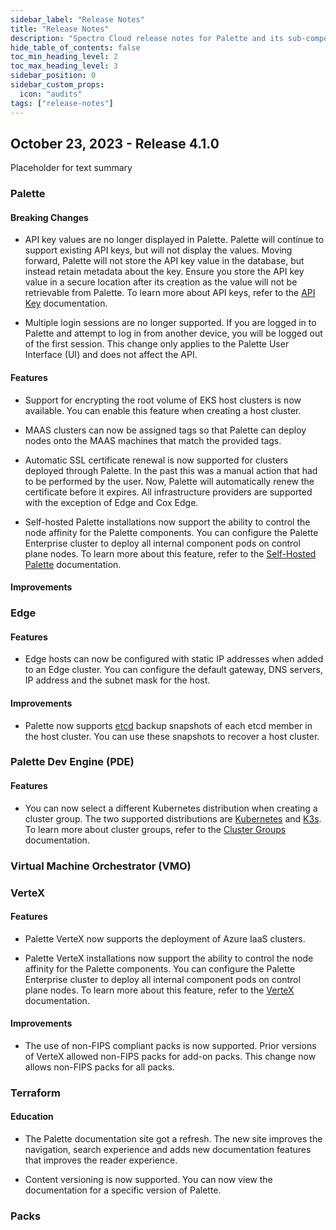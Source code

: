 ```yaml
---
sidebar_label: "Release Notes"
title: "Release Notes"
description: "Spectro Cloud release notes for Palette and its sub-components."
hide_table_of_contents: false
toc_min_heading_level: 2
toc_max_heading_level: 3
sidebar_position: 0
sidebar_custom_props: 
  icon: "audits"
tags: ["release-notes"]
---
```


## October 23, 2023 - Release 4.1.0

Placeholder for text summary

### Palette

#### Breaking Changes

- API key values are no longer displayed in Palette. Palette will continue to support existing API keys, but will not display the values. Moving forward, Palette will not store the API key value in the database, but instead retain metadata about the key. Ensure you store the API key value in a secure location after its creation as the value will not be retrievable from Palette. To learn more about API keys, refer to the [API Key](user-management//authentication/api-key/api-key.md) documentation.


- Multiple login sessions are no longer supported. If you are logged in to Palette and attempt to log in from another device, you will be logged out of the first session. This change only applies to the Palette User Interface (UI) and does not affect the API.

#### Features


- Support for encrypting the root volume of EKS host clusters is now available. You can enable this feature when creating a host cluster. 


- MAAS clusters can now be assigned tags so that Palette can deploy nodes onto the MAAS machines that match the provided tags.


- Automatic SSL certificate renewal is now supported for clusters deployed through Palette. In the past this was a manual action that had to be performed by the user. Now, Palette will automatically renew the certificate before it expires. All infrastructure providers are supported with the exception of Edge and Cox Edge.


- Self-hosted Palette installations now support the ability to control the node affinity for the Palette components. You can configure the Palette Enterprise cluster to deploy all internal component pods on control plane nodes. To learn more about this feature, refer to the [Self-Hosted Palette](enterprise-version/install-palette/install-palette.md) documentation.

#### Improvements



### Edge

#### Features

- Edge hosts can now be configured with static IP addresses when added to an Edge cluster. You can configure the default gateway, DNS servers, IP address and the subnet mask for the host.


#### Improvements

- Palette now supports [etcd](https://etcd.io/) backup snapshots of each etcd member in the host cluster. You can use these snapshots to recover a host cluster.


### Palette Dev Engine (PDE)

#### Features

- You can now select a different Kubernetes distribution when creating a cluster group. The two supported distributions are [Kubernetes](https://kubernetes.io/) and [K3s](https://k3s.io/). To learn more about cluster groups, refer to the [Cluster Groups](./clusters/cluster-groups/cluster-groups.md) documentation.


### Virtual Machine Orchestrator (VMO)


### VerteX


#### Features

- Palette VerteX now supports the deployment of Azure IaaS clusters.

- Palette VerteX installations now support the ability to control the node affinity for the Palette components. You can configure the Palette Enterprise cluster to deploy all internal component pods on control plane nodes. To learn more about this feature, refer to the [VerteX](vertex/install-palette-vertex/install-palette-vertex.md) documentation.


#### Improvements

- The use of non-FIPS compliant packs is now supported. Prior versions of VerteX allowed non-FIPS packs for add-on packs. This change now allows non-FIPS packs for all packs.


### Terraform


#### Education

- The Palette documentation site got a refresh. The new site improves the navigation, search experience and adds new documentation features that improves the reader experience. 

- Content versioning is now supported. You can now view the documentation for a specific version of Palette.

### Packs